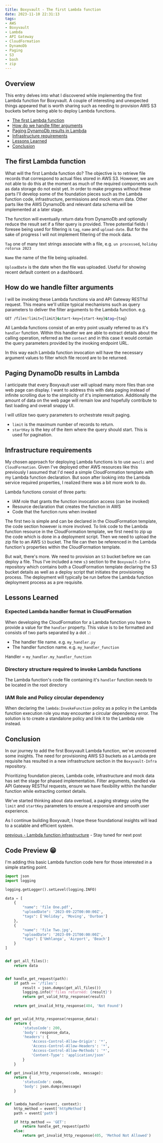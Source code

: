 ```yaml
---
title: Boxyvault - The first Lambda function
date: 2023-11-10 22:31:13
tags:
- AWS
- Boxyvault
- Lambda
- API Gateway
- CloudFormation
- DynamoDb
- Paging
- S3
- bash
- zip
---
```



## Overview

This entry delves into what I discovered while implementing the first Lambda function for Boxyvault. A couple of interesting and unexpected things appeared that is worth sharing such as needing to provision AWS S3 buckets before being able to deploy Lambda functions.

- [The first Lambda function](the-first-lambda-function)
- [How do we handle filter arguments](#how-do-we-handle-filter-arguments)
- [Paging DynamoDb results in Lambda](#paging-dynamodb-results-in-lambda)
- [Infrastructure requirements](#infrastructure-requirements)
- [Lessons Learned](#lessons-learned)
- [Conclusion](#conclusion)

## The first Lambda function

What will the first Lambda function do? The objective is to retrieve file records that correspond to actual files stored in AWS S3.
However, we are not able to do this at the moment as much of the required components such as data storage do not exist yet. In order to make progress without these parts I'll develop some of the foundation pieces such as the Lambda function code, infrastructure, permissions and mock return data. Other parts like the AWS DynamoDb and relevant data schema will be implemented at a later stage.

The function will eventually return data from DynamoDb and optionally reduce the result set if a filter query is provided. Three potential fields I foresee being used for filtering is `tag`, `name` and `upload-date`. But for the sake of progress I will not implement filtering of the mock data.

`Tag` one of many text strings associate with a file, e.g. `un processed`, `holiday rotorua 2023`  

`Name` the name of the file being uploaded.  

`UploadDate` is the date when the file was uploaded. Useful for showing recent default content on a dashboard.

## How do we handle filter arguments

I will be invoking these Lambda functions via and API Gateway RESTful request.
This means we'll utilize typical mechanisms such as query parameters to deliver the filter arguments to the Lambda function. e.g.

```bash
GET /files?limit={limit}&start-key={start-key}&tag={tag}
```

All Lambda functions consist of an entry point usually referred to as it's `handler` function. Within this handler we are able to extract details about the calling operation, referred as the `context` and in this case it would contain the query parameters provided by the invoking endpoint URL.

In this way each Lambda function invocation will have the necessary argument values to filter which file record are to be returned.

## Paging DynamoDb results in Lambda

I anticipate that every Boxyvault user will upload many more files than one web page can display. I want to address this with data paging instead of infinite scrolling due to the simplicity of it's implementation. Additionally the amount of data on the web page will remain low and hopefully contribute to fast loading and overall snappy UI.

I will utilize two query parameters to orchestrate result paging.

- `limit` is the maximum number of records to return.
- `startKey` is the key of the item where the query should start. This is used for pagination.

## Infrastructure requirements

My chosen approach for deploying Lambda functions is to use `awscli` and `CloudFormation`. Given I've deployed other AWS resources like this previously I assumed that I'd need a simple CloudFormation template with my Lambda function declaration. But soon after looking into the Lambda service required properties, I realized there was a bit more work to do.

Lambda functions consist of three parts:

- IAM role that grants the function invocation access (can be invoked)
- Resource declaration that creates the function in AWS
- Code that the function runs when invoked

The first two is simple and can be declared in the CloudFormation template, the code section however is more involved. To link code to the Lambda function resource in the CloudFormation template, we first need to zip up the code which is done in a deployment script. Then we need to upload the zip file to an AWS `S3` bucket. The file can then be referenced in the Lambda function's properties within the CloudFormation template.

But wait, there's more. We need to provision an `S3` bucket before we can deploy a file.
Thus I've included a new `s3` section to the `Boxyvault-Infra` repository which contains both a CloudFormation template declaring the S3 bucket details as well as a deploy script that initiates the provisioning process. The deployment will typically be run before the Lambda function deployment process as a pre requisite.

## Lessons Learned

### Expected Lambda handler format in CloudFormation

When developing the CloudFormation for a Lambda function you have to provide a value for the `handler` property. This value is to be formatted and consists of two parts separated by a dot `.`:

- The handler file name. e.g. `my_handler.py`
- The handler function name. e.g. `my_handler_function`

Handler = `my_handler.my_handler_function`

### Directory structure required to invoke Lambda functions

The Lambda function's code file containing it's `handler` function needs to be located in the root directory

### IAM Role and Policy circular dependency

When declaring the `lambda:InvokeFunction` policy as a policy in the Lambda function execution role you may encounter a circular dependency error. The solution is to create a standalone policy and link it to the Lambda role instead.

## Conclusion

In our journey to add the first Boxyvault Lambda function, we've uncovered some insights. The need for provisioning AWS S3 buckets as a Lambda pre requisite has resulted in a new infrastructure section in the `Boxyvault-Infra` repository.

Prioritizing foundation pieces, Lambda code, infrastructure and mock data has set the stage for phased implementation. Filter arguments, handled via API Gateway RESTful requests, ensure we have flexibility within the handler function while extracting context details.

We've started thinking about data overload, a paging strategy using the `limit` and `startKey` parameters to ensure a responsive and smooth user experience.

As I continue building Boxyvault, I hope these foundational insights will lead to a scalable and efficient system.

[previous - Lambda function infrastructure](https://jaxsbr.github.io/pkb-blog/2023/10/16/boxyvault-lambda-infra/) - Stay tuned for next post

## Code Preview 😁

I'm adding this basic Lambda function code here for those interested in a simple starting point.

```python
import json
import logging

logging.getLogger().setLevel(logging.INFO)

data = [
    {
        "name": 'file One.pdf',
        "uploadDate": '2023-09-22T00:00:00Z',
        "tags": ['Holiday', 'Moving', 'Durban']
    },
    {
        "name": 'file Two.jpg',
        "uploadDate": '2023-09-21T00:00:00Z',
        "tags": ['Umhlanga', 'Airport', 'Beach']
    }
]


def get_all_files():
    return data


def handle_get_request(path):
    if path == '/files':
        result = json.dumps(get_all_files())
        logging.info(f'files returned: {result}')
        return get_valid_http_response(result)
        
    return get_invalid_http_response(404, 'Not Found')


def get_valid_http_response(response_data):
    return {
        'statusCode': 200,
        'body': response_data,
        'headers': {
            'Access-Control-Allow-Origin': '*',
            'Access-Control-Allow-Headers': '*',
            'Access-Control-Allow-Methods': '*',
            'Content-Type': 'application/json'
        }
    }

def get_invalid_http_response(code, message):
    return {
        'statusCode': code,
        'body': json.dumps(message)
    }


def lambda_handler(event, context):
    http_method = event['httpMethod']
    path = event['path']

    if http_method == 'GET':
        return handle_get_request(path)
    else:
        return get_invalid_http_response(405, 'Method Not Allowed')
```
